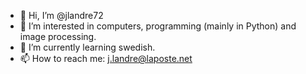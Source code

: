 - 👋 Hi, I’m @jlandre72
- 👀 I’m interested in computers, programming (mainly in Python) and image processing.
- 🌱 I’m currently learning swedish.
- 📫 How to reach me: j.landre@laposte.net

<!---
jlandre72/jlandre72 is a ✨ special ✨ repository because its `README.md` (this file) appears on your GitHub profile.
You can click the Preview link to take a look at your changes.
--->

